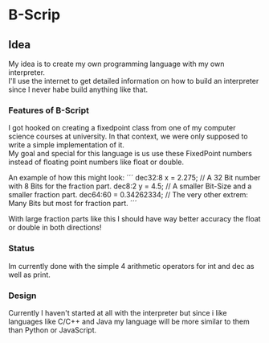 # B-Scrip

## Idea

My idea is to create my own programming language with my own interpreter.\
I'll use the internet to get detailed information on how to build an interpreter since I never habe build anything like that.

### Features of B-Script

I got hooked on creating a fixedpoint class from one of my computer science courses at university. In that context, we were only supposed to write a simple implementation of it.\
My goal and special for this language is us use these FixedPoint numbers instead of floating point numbers like float or double.

An example of how this might look:
´´´
dec32:8 x = 2.275; // A 32 Bit number with 8 Bits for the fraction part.
dec8:2 y = 4.5; // A smaller Bit-Size and a smaller fraction part.
dec64:60 = 0.34262334; // The very other extrem: Many Bits but most for fraction part.
´´´

With large fraction parts like this I should have way better accuracy the float or double in both directions!

### Status

Im currently done with the simple 4 arithmetic operators for int and dec as well as print.

### Design

Currently I haven't started at all with the interpreter but since i like languages like C/C++ and Java my language will be more similar to them than Python or JavaScript.
